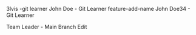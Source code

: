 3lvis -git learner 
John Doe - Git Learner
 feature-add-name
John Doe34 - Git Learner

Team Leader - Main Branch Edit

